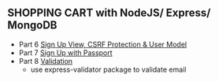 ## SHOPPING CART with NodeJS/ Express/ MongoDB

- Part 6 <a href="https://www.youtube.com/watch?v=waAqEjjssxU">Sign Up View, CSRF Protection & User Model</a>
- Part 7 <a href="https://www.youtube.com/watch?v=GHNLWHGCBEc">Sign Up with Passport</a>
- Part 8 <a href="https://www.youtube.com/watch?v=js5hI2moBY4">Validation</a>
  - use express-validator package to validate email
